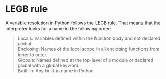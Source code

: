 # LEGB rule
A variable resolution in Python follows the LEGB rule. That means that the interpreter looks for a name in the following order:<br>
>Locals: Variables defined within the function body and not declared global.<br>
>Enclosing: Names of the local scope in all enclosing functions from inner to outer.<br>
>Globals: Names defined at the top-level of a module or declared global with a global keyword.<br>
>Built-in: Any built-in name in Python.<br>
